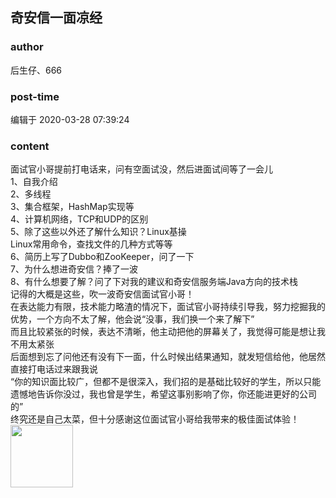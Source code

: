 ## 奇安信一面凉经
### author 
后生仔、666
### post-time 

编辑于  2020-03-28 07:39:24
### content 
<div class="post-topic-des nc-post-content">
 <div>
  面试官小哥提前打电话来，问有空面试没，然后进面试间等了一会儿
 </div>
 <div>
  1、自我介绍
 </div>
 <div>
  2、多线程
 </div>
 <div>
  3、集合框架，HashMap实现等
 </div>
 <div>
  4、计算机网络，TCP和UDP的区别
 </div>
 <div>
  5、除了这些以外还了解什么知识？Linux基操
 </div>
 <div>
  Linux常用命令，查找文件的几种方式等等
 </div>
 <div>
  6、简历上写了Dubbo和ZooKeeper，问了一下
 </div>
 <div>
  7、为什么想进奇安信？捧了一波
 </div>
 <div>
  8、有什么想要了解？问了下对我的建议和奇安信服务端Java方向的技术栈
 </div>
 <div>
  记得的大概是这些，吹一波奇安信面试官小哥！
 </div>
 <div>
  在表达能力有限，技术能力略渣的情况下，面试官小哥持续引导我，努力挖掘我的优势，一个方向不太了解，他会说“没事，我们换一个来了解下”
 </div>
 <div>
  而且比较紧张的时候，表达不清晰，他主动把他的屏幕关了，我觉得可能是想让我不用太紧张
 </div>
 <div>
  后面想到忘了问他还有没有下一面，什么时候出结果通知，就发短信给他，他居然直接打电话过来跟我说
 </div>
 <div>
  “你的知识面比较广，但都不是很深入，我们招的是基础比较好的学生，所以只能遗憾地告诉你没过，我也曾是学生，希望这事别影响了你，你还能进更好的公司的”
 </div>
 <div>
  终究还是自己太菜，但十分感谢这位面试官小哥给我带来的极佳面试体验！
 </div>
 <div>
  <img data-card-emoji="[告辞]" height="100px" src="https://uploadfiles.nowcoder.com/images/20191019/6658561_1571454783621_09DD8C2662B96CE14928333F055C5580" width="100px"/>
  <br/>
 </div>
</div>
